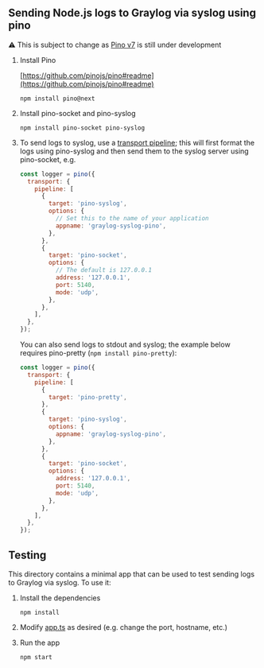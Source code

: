 ## Sending Node.js logs to Graylog via syslog using pino

⚠ This is subject to change as [Pino v7](https://github.com/pinojs/pino) is still under development

1. Install Pino

   [https://github.com/pinojs/pino#readme](https://github.com/pinojs/pino#readme)

   ```
   npm install pino@next
   ```

1. Install pino-socket and pino-syslog

   ```
   npm install pino-socket pino-syslog
   ```

1. To send logs to syslog, use a [transport pipeline](https://getpino.io/#/docs/transports?id=creating-a-transport-pipeline); this will first format the logs using pino-syslog and then send them to the syslog server using pino-socket, e.g.

   ```javascript
   const logger = pino({
     transport: {
       pipeline: [
         {
           target: 'pino-syslog',
           options: {
             // Set this to the name of your application
             appname: 'graylog-syslog-pino',
           },
         },
         {
           target: 'pino-socket',
           options: {
             // The default is 127.0.0.1
             address: '127.0.0.1',
             port: 5140,
             mode: 'udp',
           },
         },
       ],
     },
   });
   ```

   You can also send logs to stdout and syslog; the example below requires pino-pretty (`npm install pino-pretty`):

   ```javascript
   const logger = pino({
     transport: {
       pipeline: [
         {
           target: 'pino-pretty',
         },
         {
           target: 'pino-syslog',
           options: {
             appname: 'graylog-syslog-pino',
           },
         },
         {
           target: 'pino-socket',
           options: {
             address: '127.0.0.1',
             port: 5140,
             mode: 'udp',
           },
         },
       ],
     },
   });
   ```

## Testing

This directory contains a minimal app that can be used to test sending logs to Graylog via syslog. To use
it:

1. Install the dependencies

   ```
   npm install
   ```

1. Modify [app.ts](app.ts) as desired (e.g. change the port, hostname, etc.)

1. Run the app

   ```
   npm start
   ```
